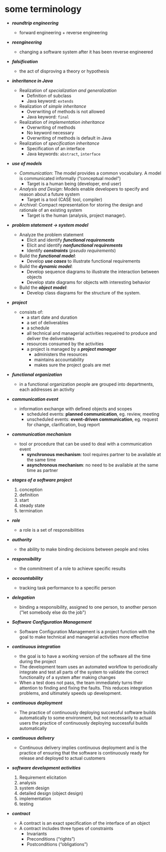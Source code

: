 # some terminology
- ***roundtrip engineering***
  - forward engineering + reverse engineering
- ***reengineering***
  - changing a software system after it has been reverse engineered
- ***falsification***
  - the act of disproving a theory or hypothesis

- ***inheritance in Java***
  - Realization of *specialization and generalization*
    - Definition of subclass
    - Java keyword: `extends`
  - Realization of *simple inheritance*
    - Overwriting of methods is not allowed
    - Java keyword: `final`
  - Realization of *implementation inheritance*
    - Overwriting of methods
    - No keyword necessary
    - Overwriting of methods is default in Java
  - Realization of *specification inheritance*
    - Specification of an interface
    - Java keywords: `abstract`, `interface`

- ***use of models***
  - *Communication*: The model provides a common vocabulary. A model is communicated informally (“conceptual model”)
    - Target is a human being (developer, end user)
  - *Analysis and Design*: Models enable developers to specify and reason about a future system
    - Target is a tool (CASE tool, compiler)
  - *Archival*: Compact representation for storing the design and rationale of an existing system
    - Target is the human (analysis, project manager).

- ***problem statement -> system model***
  - Analyze the problem statement
    - Elicit and identify ***functional requirements***
    - Elicit and identify ***nonfunctional requirements***
    - Identify ***constraints*** (*pseudo requirements*)
  - Build the ***functional model***:
    - Develop ***use cases*** to illustrate functional requirements
  - Build the ***dynamic model***:
    - Develop sequence diagrams to illustrate the interaction between objects
    - Develop state diagrams for objects with interesting behavior
  - Build the ***object model***:
    - Develop class diagrams for the structure of the system.

- ***project***
  - consists of:  
    - a start date and duration
    - a set of deliverables
    - a schedule
    -  all technical and managerial activities requeired to produce and deliver the deliverables
    - resources consumed by the activities
    - a project is managed by a ***project manager***
      - administers the resources
      - maintains accountability
      - makes sure the project goals are met

- ***functional organization***
  - in a functional organization people are grouped into departments, each addresses an activity

- ***communication event***
  - information exchange with defined objects and scopes
    - scheduled events: **planned communication**, eg. review, meeting
    - unscheduled events: **event-driven communication**, eg. request for change, clarification, bug report

- ***communication mechanism***
  - tool or procedure that can be used to deal with a communication event
    - **synchronous mechanism**: tool requires partner to be available at the same time
    - **asynchronous mechanism**: no need to be available at the same time as partner

- ***stages of a software project***
  1. conception
  2. definition
  3. start
  4. steady state
  5. termination

- ***role***
  - a role is a set of responsibilities

- ***authority***
  - the ability to make binding decisions between people and roles

- ***responsibility***
  - the commitment of a role to achieve specific results

- ***accountability***
  - tracking task performance to a specific person

- ***delegation***
  - binding a responsibility, assigned to one person, to another person ("let somebody else do the job")

- ***Software Configuration Management***
  - Software Configuration Management is a project function with the goal to make technical and managerial activities more effective

- ***continuous integration***
  - the goal is to have a working version of the software all the time during the project
  - The development team uses an automated workflow to periodically integrate and test all parts of the system to validate the correct functionality of a system after making changes
  - When a test does not pass, the team immediately turns their attention to finding and fixing the faults. This reduces integration problems, and ultimately speeds up development.

- ***continuous deployment***
  - The practice of continuously deploying successful software builds automatically to some environment, but not necessarily to actual users  the practice of continuously deploying successful builds automatically

- ***continuous delivery***
  - Continuous delivery implies continuous deployment and is the practice of ensuring that the software is continuously ready for release and deployed to actual customers

- ***software development activities***
  1) Requirement elicitation
  2) analysis
  3) system design
  4) detailed design (object design)
  5) implementation
  6) testing


- ***contract***
  - A contract is an exact specification of the interface of an object
  - A contract includes three types of constraints
    - Invariants
    - Preconditions (“rights”)
    - Postconditions (“obligations”)

